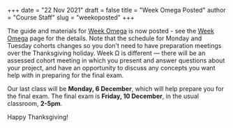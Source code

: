 +++
date = "22 Nov 2021"
draft = false
title = "Week Omega Posted"
author = "Course Staff"
slug = "weekoposted"
+++

The guide and materials for [Week Omega](/weeko) is now posted - see
the [Week Omega](/weeko) page for the details. Note that the schedule
for Monday and Tuesday cohorts changes so you don't need to have
preparation meetings over the Thanksgiving holiday. Week &Omega; is
different &mdash; there will be an assessed cohort meeting in which
you present and answer questions about your project, and have an
opportunity to discuss any concepts you want help with in preparing
for the final exam. 

Our last class will be **Monday, 6 December**, which will help prepare
you for the final exam. The final exam is **Friday, 10 December**, in
the usual classroom, **2-5pm**.

Happy Thanksgiving!
